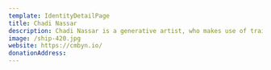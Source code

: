 ```yaml
---
template: IdentityDetailPage
title: Chadi Nassar
description: Chadi Nassar is a generative artist, who makes use of trained artificial intelligence to produce his work. His work in ‘Faces 1’ reflects emotions in a raw and reflection-inducing manner. Chadi Nassar believes in the power of emotions and that is evident through the emotions that one begins to interact with his work. Art to him is the bringing out of an emotional response to a sense; it could be visual, auditory, or really any other sense that the audience chooses to engage with the work.
image: /ship-420.jpg
website: https://cmbyn.io/
donationAddress: 
---
```

